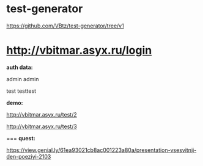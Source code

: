 # test-generator
https://github.com/VBtz/test-generator/tree/v1 <br>

http://vbitmar.asyx.ru/login
===
**auth data:**

admin admin

test testtest


**demo:**

http://vbitmar.asyx.ru/test/2

http://vbitmar.asyx.ru/test/3


===
**quest:**

https://view.genial.ly/61ea93021cb8ac001223a80a/presentation-vsesvitnij-den-poeziyi-2103
